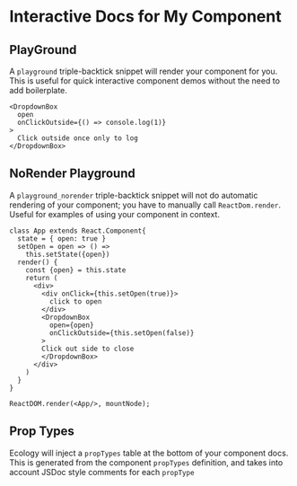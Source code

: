 Interactive Docs for My Component
=================================

PlayGround
----------

A `playground` triple-backtick snippet will render your component for you. This is useful for quick interactive component demos without the need to add boilerplate.

```playground
<DropdownBox
  open
  onClickOutside={() => console.log(1)}
>
  Click outside once only to log
</DropdownBox>
```

NoRender Playground
-------------------

A `playground_norender` triple-backtick snippet will not do automatic rendering of your component; you have to manually call `ReactDom.render`. Useful for examples of using your component in context.

```playground_norender
class App extends React.Component{
  state = { open: true }
  setOpen = open => () =>
    this.setState({open})
  render() {
    const {open} = this.state
    return (
      <div>
        <div onClick={this.setOpen(true)}>
          click to open
        </div>
      	<DropdownBox
          open={open}
          onClickOutside={this.setOpen(false)}
        >
        Click out side to close
      	</DropdownBox>
      </div>
    )
  }
}

ReactDOM.render(<App/>, mountNode);
```

## Prop Types

Ecology will inject a `propTypes` table at the bottom of your component docs. This is generated from the component `propTypes` definition, and takes into account JSDoc style comments for each `propType`
